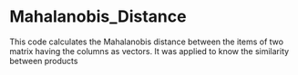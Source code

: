# Mahalanobis_Distance
This code calculates the Mahalanobis distance between the items of two matrix having the columns as vectors. It was applied to know the similarity between products
